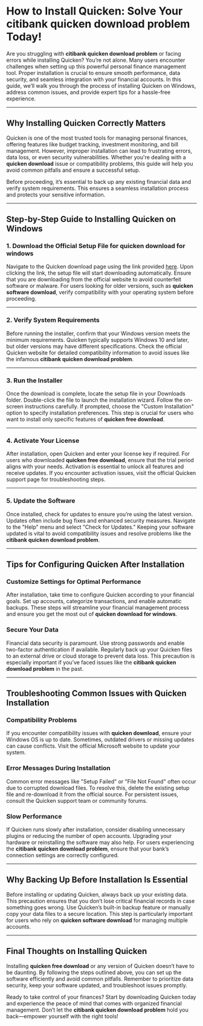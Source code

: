 # How to Install Quicken: Solve Your citibank quicken download problem Today!

Are you struggling with **citibank quicken download problem** or facing errors while installing Quicken? You’re not alone. Many users encounter challenges when setting up this powerful personal finance management tool. Proper installation is crucial to ensure smooth performance, data security, and seamless integration with your financial accounts. In this guide, we’ll walk you through the process of installing Quicken on Windows, address common issues, and provide expert tips for a hassle-free experience.

---

## Why Installing Quicken Correctly Matters

Quicken is one of the most trusted tools for managing personal finances, offering features like budget tracking, investment monitoring, and bill management. However, improper installation can lead to frustrating errors, data loss, or even security vulnerabilities. Whether you're dealing with a **quicken download** issue or compatibility problems, this guide will help you avoid common pitfalls and ensure a successful setup.

Before proceeding, it’s essential to back up any existing financial data and verify system requirements. This ensures a seamless installation process and protects your sensitive information.

---

## Step-by-Step Guide to Installing Quicken on Windows

### 1. Download the Official Setup File for **quicken download for windows**

Navigate to the Quicken download page using the link provided [here](https://quicken.com/download). Upon clicking the link, the setup file will start downloading automatically. Ensure that you are downloading from the official website to avoid counterfeit software or malware. For users looking for older versions, such as **quicken software download**, verify compatibility with your operating system before proceeding.

---

### 2. Verify System Requirements  

Before running the installer, confirm that your Windows version meets the minimum requirements. Quicken typically supports Windows 10 and later, but older versions may have different specifications. Check the official Quicken website for detailed compatibility information to avoid issues like the infamous **citibank quicken download problem**.

---

### 3. Run the Installer  

Once the download is complete, locate the setup file in your Downloads folder. Double-click the file to launch the installation wizard. Follow the on-screen instructions carefully. If prompted, choose the "Custom Installation" option to specify installation preferences. This step is crucial for users who want to install only specific features of **quicken free download**.

---

### 4. Activate Your License  

After installation, open Quicken and enter your license key if required. For users who downloaded **quicken free download**, ensure that the trial period aligns with your needs. Activation is essential to unlock all features and receive updates. If you encounter activation issues, visit the official Quicken support page for troubleshooting steps.

---

### 5. Update the Software  

Once installed, check for updates to ensure you’re using the latest version. Updates often include bug fixes and enhanced security measures. Navigate to the "Help" menu and select "Check for Updates." Keeping your software updated is vital to avoid compatibility issues and resolve problems like the **citibank quicken download problem**.

---

## Tips for Configuring Quicken After Installation

### Customize Settings for Optimal Performance  

After installation, take time to configure Quicken according to your financial goals. Set up accounts, categorize transactions, and enable automatic backups. These steps will streamline your financial management process and ensure you get the most out of **quicken download for windows**.

### Secure Your Data  

Financial data security is paramount. Use strong passwords and enable two-factor authentication if available. Regularly back up your Quicken files to an external drive or cloud storage to prevent data loss. This precaution is especially important if you’ve faced issues like the **citibank quicken download problem** in the past.

---

## Troubleshooting Common Issues with Quicken Installation

### Compatibility Problems  

If you encounter compatibility issues with **quicken download**, ensure your Windows OS is up to date. Sometimes, outdated drivers or missing updates can cause conflicts. Visit the official Microsoft website to update your system.

### Error Messages During Installation  

Common error messages like "Setup Failed" or "File Not Found" often occur due to corrupted download files. To resolve this, delete the existing setup file and re-download it from the official source. For persistent issues, consult the Quicken support team or community forums.

### Slow Performance  

If Quicken runs slowly after installation, consider disabling unnecessary plugins or reducing the number of open accounts. Upgrading your hardware or reinstalling the software may also help. For users experiencing the **citibank quicken download problem**, ensure that your bank’s connection settings are correctly configured.

---

## Why Backing Up Before Installation Is Essential

Before installing or updating Quicken, always back up your existing data. This precaution ensures that you don’t lose critical financial records in case something goes wrong. Use Quicken’s built-in backup feature or manually copy your data files to a secure location. This step is particularly important for users who rely on **quicken software download** for managing multiple accounts.

---

## Final Thoughts on Installing Quicken  

Installing **quicken free download** or any version of Quicken doesn’t have to be daunting. By following the steps outlined above, you can set up the software efficiently and avoid common pitfalls. Remember to prioritize data security, keep your software updated, and troubleshoot issues promptly.  

Ready to take control of your finances? Start by downloading Quicken today and experience the peace of mind that comes with organized financial management. Don’t let the **citibank quicken download problem** hold you back—empower yourself with the right tools!
